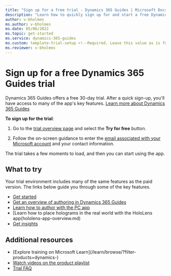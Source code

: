 ```yaml
---
title: "Sign up for a free trial - Dynamics 365 Guides | Microsoft Docs"
description: "Learn how to quickly sign up for and start a free Dynamics 365 Guides trial. Explore the app with tours and videos, and find additional learning resources."
author: v-bholmes
ms.author: v-bholmes
ms.date: 05/06/2022
ms.topic: get-started
ms.service: dynamics-365-guides
ms.custom: template-trial-setup <!--Required. Leave this value as is for tracking purposes.-->
ms.reviewer: v-bholmes
---
```


# Sign up for a free Dynamics 365 Guides trial

Dynamics 365 Guides offers a free 30-day trial. After a quick sign-up, you'll have access to many of the app's key features. [Learn more about Dynamics 365 Guides](https://dynamics.microsoft.com/mixed-reality/guides/?ef_id=34bba79ef37214ad99adc7aaf4d29e4f%3AG%3As&OCID=AID2100366_SEM_34bba79ef37214ad99adc7aaf4d29e4f%3AG%3As&msclkid=34bba79ef37214ad99adc7aaf4d29e4f)

**To sign up for the trial**:

1. Go to the [trial overview page](<!--Link to the trial page-->) and select the **Try for free** button.

2. Follow the on-screen guidance to enter the [email associated with your Microsoft account](https://support.microsoft.com/windows/what-is-a-microsoft-account-4a7c48e9-ff5a-e9c6-5a5c-1a57d66c3bfa) and your contact information.

The trial takes a few moments to load, and then you can start using the app.

## What to try

Your trial environment includes many of the same features as the paid version. The links below guide you through some of the key features.

- [Get started](get-started.md)
- [Get an overview of authoring in Dynamics 365 Guides](authoring-overview.md)
- [Learn how to author with the PC app](pc-app-overview.md)
- [Learn how to place holograms in the real world with the HoloLens app(hololens-app-overview.md)
- [Get insights](analytics-overview.md)

## Additional resources

- [Explore training on Microsoft Learn](/learn/browse/?filter-products=dynamics-<!--filter for your product name-->)
- [Watch videos on the product playlist](<!--If applicable, include a link to the product’s playlist on YouTube-->)
- [Trial FAQ](trial-faq.md)
